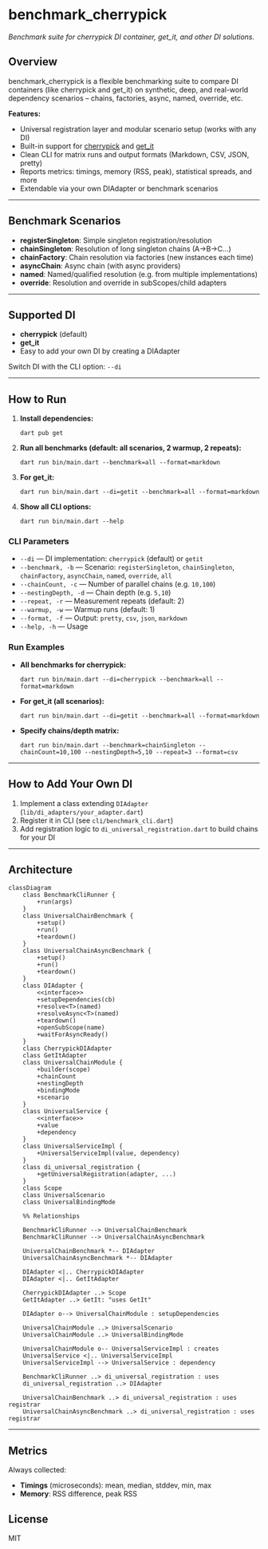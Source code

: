 # benchmark_cherrypick

_Benchmark suite for cherrypick DI container, get_it, and other DI solutions._

## Overview

benchmark_cherrypick is a flexible benchmarking suite to compare DI containers (like cherrypick and get_it) on synthetic, deep, and real-world dependency scenarios – chains, factories, async, named, override, etc.

**Features:**
- Universal registration layer and modular scenario setup (works with any DI)
- Built-in support for [cherrypick](https://github.com/) and [get_it](https://pub.dev/packages/get_it)
- Clean CLI for matrix runs and output formats (Markdown, CSV, JSON, pretty)
- Reports metrics: timings, memory (RSS, peak), statistical spreads, and more
- Extendable via your own DIAdapter or benchmark scenarios

---

## Benchmark Scenarios

- **registerSingleton**: Simple singleton registration/resolution
- **chainSingleton**: Resolution of long singleton chains (A→B→C...)
- **chainFactory**: Chain resolution via factories (new instances each time)
- **asyncChain**: Async chain (with async providers)
- **named**: Named/qualified resolution (e.g. from multiple implementations)
- **override**: Resolution and override in subScopes/child adapters

---

## Supported DI

- **cherrypick** (default)
- **get_it**
- Easy to add your own DI by creating a DIAdapter

Switch DI with the CLI option: `--di`

---

## How to Run

1. **Install dependencies:**
   ```shell
   dart pub get
   ```

2. **Run all benchmarks (default: all scenarios, 2 warmup, 2 repeats):**
   ```shell
   dart run bin/main.dart --benchmark=all --format=markdown
   ```

3. **For get_it:**
   ```shell
   dart run bin/main.dart --di=getit --benchmark=all --format=markdown
   ```

4. **Show all CLI options:**
   ```shell
   dart run bin/main.dart --help
   ```

### CLI Parameters

- `--di` — DI implementation: `cherrypick` (default) or `getit`
- `--benchmark, -b` — Scenario: `registerSingleton`, `chainSingleton`, `chainFactory`, `asyncChain`, `named`, `override`, `all`
- `--chainCount, -c` — Number of parallel chains (e.g. `10,100`)
- `--nestingDepth, -d` — Chain depth (e.g. `5,10`)
- `--repeat, -r` — Measurement repeats (default: 2)
- `--warmup, -w` — Warmup runs (default: 1)
- `--format, -f` — Output: `pretty`, `csv`, `json`, `markdown`
- `--help, -h` — Usage

### Run Examples

- **All benchmarks for cherrypick:**
  ```shell
  dart run bin/main.dart --di=cherrypick --benchmark=all --format=markdown
  ```

- **For get_it (all scenarios):**
  ```shell
  dart run bin/main.dart --di=getit --benchmark=all --format=markdown
  ```

- **Specify chains/depth matrix:**
  ```shell
  dart run bin/main.dart --benchmark=chainSingleton --chainCount=10,100 --nestingDepth=5,10 --repeat=3 --format=csv
  ```

---

## How to Add Your Own DI

1. Implement a class extending `DIAdapter` (`lib/di_adapters/your_adapter.dart`)
2. Register it in CLI (see `cli/benchmark_cli.dart`)
3. Add registration logic to `di_universal_registration.dart` to build chains for your DI

---

## Architecture

```mermaid
classDiagram
    class BenchmarkCliRunner {
        +run(args)
    }
    class UniversalChainBenchmark {
        +setup()
        +run()
        +teardown()
    }
    class UniversalChainAsyncBenchmark {
        +setup()
        +run()
        +teardown()
    }
    class DIAdapter {
        <<interface>>
        +setupDependencies(cb)
        +resolve<T>(named)
        +resolveAsync<T>(named)
        +teardown()
        +openSubScope(name)
        +waitForAsyncReady()
    }
    class CherrypickDIAdapter
    class GetItAdapter
    class UniversalChainModule {
        +builder(scope)
        +chainCount
        +nestingDepth
        +bindingMode
        +scenario
    }
    class UniversalService {
        <<interface>>
        +value
        +dependency
    }
    class UniversalServiceImpl {
        +UniversalServiceImpl(value, dependency)
    }
    class di_universal_registration {
        +getUniversalRegistration(adapter, ...)
    }
    class Scope
    class UniversalScenario
    class UniversalBindingMode

    %% Relationships
    
    BenchmarkCliRunner --> UniversalChainBenchmark
    BenchmarkCliRunner --> UniversalChainAsyncBenchmark

    UniversalChainBenchmark *-- DIAdapter
    UniversalChainAsyncBenchmark *-- DIAdapter

    DIAdapter <|.. CherrypickDIAdapter
    DIAdapter <|.. GetItAdapter

    CherrypickDIAdapter ..> Scope
    GetItAdapter ..> GetIt: "uses GetIt"

    DIAdapter o--> UniversalChainModule : setupDependencies

    UniversalChainModule ..> UniversalScenario
    UniversalChainModule ..> UniversalBindingMode

    UniversalChainModule o-- UniversalServiceImpl : creates
    UniversalService <|.. UniversalServiceImpl
    UniversalServiceImpl --> UniversalService : dependency

    BenchmarkCliRunner ..> di_universal_registration : uses
    di_universal_registration ..> DIAdapter

    UniversalChainBenchmark ..> di_universal_registration : uses registrar
    UniversalChainAsyncBenchmark ..> di_universal_registration : uses registrar
```

---

## Metrics

Always collected:
- **Timings** (microseconds): mean, median, stddev, min, max
- **Memory**: RSS difference, peak RSS

## License

MIT
